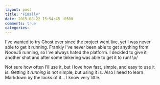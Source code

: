 ```yaml
---
layout: post
title: "Finally"
date: 2015-08-22 15:54:45 -0500
comments: true
categories:
---
```


I've wanted to try Ghost ever since the project went live, yet I was never able to get it running. Frankly I've never been able to get anything from NodeJS running, so I've always hated the platform. I decided to give it another shot and after some tinkering was able to get it to run! \o/

Not sure how often I'll use it, but I love how fast, simple, and easy to use it is. Getting it *running* is not simple, but using it is. Also I need to learn Markdown by the looks of it... I know very little.
